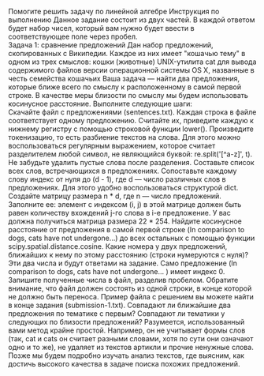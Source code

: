 Помогите решить задачу по линейной алгебре
Инструкция по выполнению Данное задание состоит из двух частей.
В каждой ответом будет набор чисел, который вам нужно будет ввести в соответствующее поле через пробел.  
Задача 1: сравнение предложений Дан набор предложений, скопированных с Википедии. Каждое из них имеет "кошачью тему" в одном из трех смыслов:  кошки (животные) UNIX-утилита cat для вывода содержимого файлов версии операционной системы OS X, названные в честь семейства кошачьих Ваша задача — найти два предложения, которые ближе всего по смыслу к расположенному в самой первой строке. В качестве меры близости по смыслу мы будем использовать косинусное расстояние. 
Выполните следующие шаги:  
Скачайте файл с предложениями (sentences.txt). Каждая строка в файле соответствует одному предложению. 
Считайте их, приведите каждую к нижнему регистру с помощью строковой функции lower(). Произведите токенизацию, то есть разбиение текстов на слова. Для этого можно воспользоваться регулярным выражением, которое считает разделителем любой символ, не являющийся буквой: re.split('[^a-z]', t). 
Не забудьте удалить пустые слова после разделения. 
Составьте список всех слов, встречающихся в предложениях. 
Сопоставьте каждому слову индекс от нуля до (d - 1), где d — число различных слов в предложениях. Для этого удобно воспользоваться структурой dict. 
Создайте матрицу размера n * d, где n — число предложений. 
Заполните ее: элемент с индексом (i, j) в этой матрице должен быть равен количеству вхождений j-го слова в i-е предложение. У вас должна получиться матрица размера 22 * 254. 
Найдите косинусное расстояние от предложения в самой первой строке (In comparison to dogs, cats have not undergone...) до всех остальных с помощью функции scipy.spatial.distance.cosine. Какие номера у двух предложений, ближайших к нему по этому расстоянию (строки нумеруются с нуля)? Эти два числа и будут ответами на задание. Само предложение (In comparison to dogs, cats have not undergone... ) имеет индекс 0. 
Запишите полученные числа в файл, разделив пробелом. Обратите внимание, что файл должен состоять из одной строки, в конце которой не должно быть переноса. Пример файла с решением вы можете найти в конце задания (submission-1.txt). 
Совпадают ли ближайшие два предложения по тематике с первым? Совпадают ли тематики у следующих по близости предложений? 
Разумеется, использованный вами метод крайне простой. Например, он не учитывает формы слов (так, cat и cats он считает разными словами, хотя по сути они означают одно и то же), не удаляет из текстов артикли и прочие ненужные слова. Позже мы будем подробно изучать анализ текстов, где выясним, как достичь высокого качества в задаче поиска похожих предложений.

